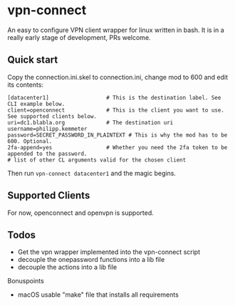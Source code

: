 # vpn-connect
An easy to configure VPN client wrapper for linux written in bash.
It is in a really early stage of development, PRs welcome.

## Quick start

Copy the connection.ini.skel to connection.ini, change mod to 600 and edit its contents:

    [datacenter1]                  # This is the destination label. See CLI example below.
    client=openconnect             # This is the client you want to use. See supported clients below.
    uri=dc1.blabla.org             # The destination uri
    username=philipp.kemmeter
    password=SECRET_PASSWORD_IN_PLAINTEXT # This is why the mod has to be 600. Optional.
    2fa-append=yes                 # Whether you need the 2fa token to be appended to the password.
    # list of other CL arguments valid for the chosen client

Then run `vpn-connect datacenter1` and the magic begins.

## Supported Clients

For now, openconnect and openvpn is supported.

## Todos

* Get the vpn wrapper implemented into the vpn-connect script
* decouple the onepassword functions into a lib file
* decouple the actions into a lib file

Bonuspoints
* macOS usable "make" file that installs all requirements
